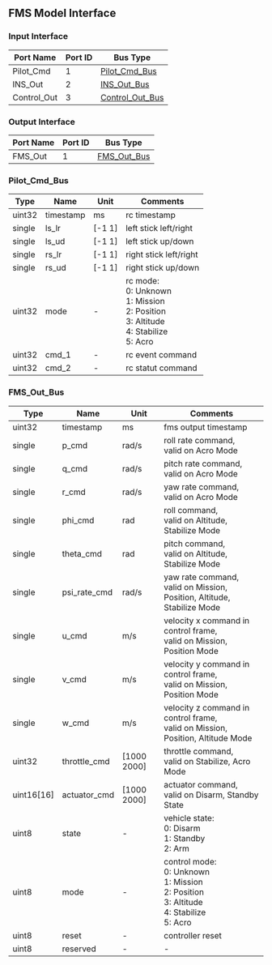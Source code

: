 ## FMS Model Interface

### Input Interface

| Port Name   | Port ID | Bus Type        |
| ----------- | ------- | --------------- |
| Pilot_Cmd   | 1       | [Pilot_Cmd_Bus](#Pilot_Cmd_Bus)   |
| INS_Out     | 2       | [INS_Out_Bus](mbd/interface/ins_interface.md#INS_Out_Bus)     |
| Control_Out | 3       | [Control_Out_Bus](mbd/interface/controller_interface.md#Control_Out_Bus) |

### Output Interface

| Port Name | Port ID | Bus Type    |
| --------- | ------- | ----------- |
| FMS_Out   | 1       | [FMS_Out_Bus](#FMS_Out_Bus) |

### Pilot_Cmd_Bus

Type   | Name             | Unit        | Comments
-----  | --------------   | ----------  | ----------------
uint32 | timestamp        | ms          | rc timestamp
single | ls_lr            | [-1 1]      | left stick left/right
single | ls_ud            | [-1 1]      | left stick up/down
single | rs_lr            | [-1 1]      | right stick left/right
single | rs_ud            | [-1 1]      | right stick up/down
uint32 | mode             | -           | rc mode:<br>0: Unknown<br>1: Mission<br>2: Position<br>3: Altitude<br>4: Stabilize<br>5: Acro 
uint32 | cmd_1            | -           | rc event command
uint32 | cmd_2            | -           | rc statut command

### FMS_Out_Bus

Type   | Name             | Unit        | Comments
-----  | --------------   | ----------  | ----------------
uint32 | timestamp        | ms          | fms output timestamp
single | p_cmd            | rad/s       | roll rate command, <br />valid on Acro Mode
single | q_cmd            | rad/s       | pitch rate command, <br />valid on Acro Mode
single | r_cmd            | rad/s       | yaw rate command, <br />valid on Acro Mode
single | phi_cmd          | rad         | roll command, <br />valid on Altitude, Stabilize Mode
single | theta_cmd        | rad         | pitch command, <br />valid on Altitude, Stabilize Mode
single | psi_rate_cmd     | rad/s       | yaw rate command, <br />valid on Mission, Position, Altitude, Stabilize Mode
single | u_cmd            | m/s         | velocity x command in control frame, <br />valid on Mission, Position Mode
single | v_cmd            | m/s         | velocity y command in control frame, <br />valid on Mission, Position Mode
single | w_cmd            | m/s         | velocity z command in control frame, <br />valid on Mission, Position, Altitude Mode
uint32 | throttle_cmd     | [1000 2000] | throttle command, <br />valid on Stabilize, Acro Mode
uint16[16] | actuator_cmd | [1000 2000] | actuator command, <br />valid on Disarm, Standby State
uint8 | state             | -           | vehicle state:<br />0: Disarm<br />1: Standby<br />2: Arm 
uint8 | mode              | -           | control mode:<br>0: Unknown<br>1: Mission<br>2: Position<br>3: Altitude<br>4: Stabilize<br>5: Acro 
uint8  | reset            | -           | controller reset
uint8  | reserved         | -           | -                                                            
